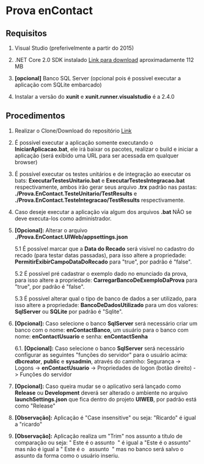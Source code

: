 # Prova enContact

## Requisitos

1. Visual Studio (preferivelmente a partir do 2015)

2. .NET Core 2.0 SDK instalado [Link para download](https://dotnet.microsoft.com/download/dotnet-core/thank-you/sdk-2.0.0-windows-x64-installer) aproximadamente 112 MB

3. __[opcional]__ Banco SQL Server (opcional pois é possivel executar a aplicação com SQLite embarcado)

4. Instalar a versão do __xunit__ e __xunit.runner.visualstudio__ é a 2.4.0


## Procedimentos

1. Realizar o Clone/Download do repositório [Link](https://github.com/ricardohenriq/ProvaEncontact.git)

2. É possível executar a aplicação somente executando o __IniciarAplicacao.bat__, ele irá baixar os pacotes, realizar o build e iniciar a aplicação (será exibido uma URL para ser acessada em qualquer browser)

3. É possível executar os testes unitários e de integração ao executar os bats: __ExecutarTestesUnitario.bat__ e __ExecutarTestesIntegracao.bat__ respectivamente, ambos irão gerar seus arquivo __.trx__ padrão nas pastas: __./Prova.EnContact.TesteUnitario/TestResults__ e __./Prova.EnContact.TesteIntegracao/TestResults__ respectivamente.

4. Caso deseje executar a aplicação via algum dos arquivos __.bat__ NÃO se deve executa-los como administrador.

5. __[Opcional]:__ Alterar o arquivo __./Prova.EnContact.UIWeb/appsettings.json__

	5.1 É possível marcar que a __Data do Recado__ será visivel no cadastro do recado (para testar datas passadas), para isso altere a propriedade: __PermitirExibirCampoDataDoRecado__ para "true", por padrão é "false".
	
	5.2 É possível pré cadastrar o exemplo dado no enunciado da prova, para isso altere a propriedade: __CarregarBancoDeExemploDaProva__ para "true", por padrão é "false".
	
	5.3 É possível alterar qual o tipo de banco de dados a ser utilizado, para isso altere a propriedade: __BancoDeDadosUtilizado__ para um dos valores: __SqlServer__ ou __SQLite__ por padrão é "Sqlite".
	
6. __[Opcional]:__ Caso selecione o banco __SqlServer__ será necessário criar um banco com o nome: __enContactBanco__, um usuário para o banco com nome: __enContactUsuario__ e senha: __enContactSenha__

	6.1. __[Opcional]:__ Caso selecione o banco __SqlServer__ será necessário configurar as seguintes "funções do servidor" para o usuário acima: __dbcreator__, __public__ e __sysadmin__, através do caminho: Segurança -> Logons -> __enContactUsuario__ -> Propriedades de logon (botão direito) -> Funções do servidor

7. __[Opcional]:__ Caso queira mudar se o aplicativo será lançado como __Release__ ou __Development__ deverá ser alterado o ambiente no arquivo __launchSettings.json__ que fica dentro do projeto __UIWEB__, por padrão está como "Release"

8. __[Observação]:__ Aplicação é "Case insensitive" ou seja: "Ricardo" é igual a "ricardo"

9. __[Observação]:__ Aplicação realiza um "Trim" nos assunto a título de comparação ou seja: " Este é o assunto  " é igual a "Este é o assunto" mas não é igual a " Este é o   assunto  " mas no banco será salvo o assunto da forma como o usuário inseriu.